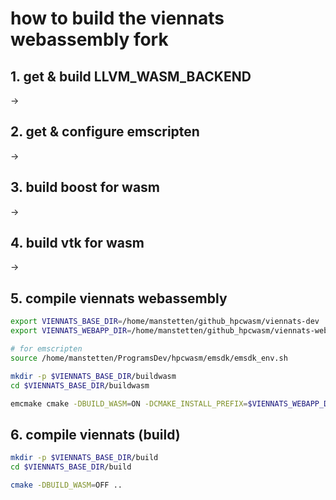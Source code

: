 # how to build the viennats webassembly fork

## 1. get & build LLVM_WASM_BACKEND
->
## 2. get & configure emscripten
->
## 3. build boost for wasm
->
## 4. build vtk for wasm
->
## 5. compile viennats webassembly

```bash
export VIENNATS_BASE_DIR=/home/manstetten/github_hpcwasm/viennats-dev
export VIENNATS_WEBAPP_DIR=/home/manstetten/github_hpcwasm/viennats-webapp

# for emscripten
source /home/manstetten/ProgramsDev/hpcwasm/emsdk/emsdk_env.sh
```

```bash
mkdir -p $VIENNATS_BASE_DIR/buildwasm
cd $VIENNATS_BASE_DIR/buildwasm

emcmake cmake -DBUILD_WASM=ON -DCMAKE_INSTALL_PREFIX=$VIENNATS_WEBAPP_DIR/src/assets/buildwasm/ ..
```

## 6. compile viennats (build)
```bash
mkdir -p $VIENNATS_BASE_DIR/build
cd $VIENNATS_BASE_DIR/build

cmake -DBUILD_WASM=OFF ..

```
